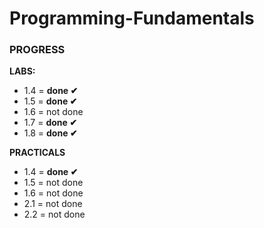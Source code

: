 # Programming-Fundamentals
### PROGRESS
**LABS:**
- 1.4 = **done ✔**
- 1.5 = **done ✔**
- 1.6 = not done
- 1.7 = **done ✔**
- 1.8 = **done ✔**

**PRACTICALS**
- 1.4 = **done ✔**
- 1.5 = not done
- 1.6 = not done
- 2.1 = not done
- 2.2 = not done
